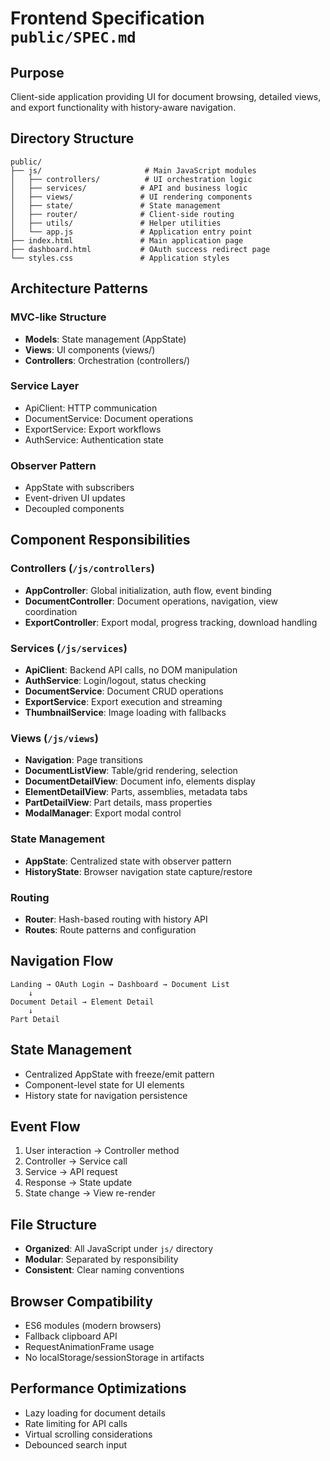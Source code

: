 # Frontend Specification `public/SPEC.md`

## Purpose

Client-side application providing UI for document browsing, detailed views, and export functionality with history-aware navigation.

## Directory Structure

```
public/
├── js/                       # Main JavaScript modules
│   ├── controllers/          # UI orchestration logic
│   ├── services/            # API and business logic
│   ├── views/               # UI rendering components
│   ├── state/               # State management
│   ├── router/              # Client-side routing
│   ├── utils/               # Helper utilities
│   └── app.js               # Application entry point
├── index.html               # Main application page
├── dashboard.html           # OAuth success redirect page
└── styles.css               # Application styles
```

## Architecture Patterns

### MVC-like Structure
- **Models**: State management (AppState)
- **Views**: UI components (views/)
- **Controllers**: Orchestration (controllers/)

### Service Layer
- ApiClient: HTTP communication
- DocumentService: Document operations
- ExportService: Export workflows
- AuthService: Authentication state

### Observer Pattern
- AppState with subscribers
- Event-driven UI updates
- Decoupled components

## Component Responsibilities

### Controllers (`/js/controllers`)
- **AppController**: Global initialization, auth flow, event binding
- **DocumentController**: Document operations, navigation, view coordination
- **ExportController**: Export modal, progress tracking, download handling

### Services (`/js/services`)
- **ApiClient**: Backend API calls, no DOM manipulation
- **AuthService**: Login/logout, status checking
- **DocumentService**: Document CRUD operations
- **ExportService**: Export execution and streaming
- **ThumbnailService**: Image loading with fallbacks

### Views (`/js/views`)
- **Navigation**: Page transitions
- **DocumentListView**: Table/grid rendering, selection
- **DocumentDetailView**: Document info, elements display
- **ElementDetailView**: Parts, assemblies, metadata tabs
- **PartDetailView**: Part details, mass properties
- **ModalManager**: Export modal control

### State Management
- **AppState**: Centralized state with observer pattern
- **HistoryState**: Browser navigation state capture/restore

### Routing
- **Router**: Hash-based routing with history API
- **Routes**: Route patterns and configuration

## Navigation Flow

```
Landing → OAuth Login → Dashboard → Document List
    ↓
Document Detail → Element Detail
    ↓
Part Detail
```

## State Management
- Centralized AppState with freeze/emit pattern
- Component-level state for UI elements
- History state for navigation persistence

## Event Flow
1. User interaction → Controller method
2. Controller → Service call
3. Service → API request
4. Response → State update
5. State change → View re-render

## File Structure
- **Organized**: All JavaScript under `js/` directory
- **Modular**: Separated by responsibility
- **Consistent**: Clear naming conventions

## Browser Compatibility
- ES6 modules (modern browsers)
- Fallback clipboard API
- RequestAnimationFrame usage
- No localStorage/sessionStorage in artifacts

## Performance Optimizations
- Lazy loading for document details
- Rate limiting for API calls
- Virtual scrolling considerations
- Debounced search input
